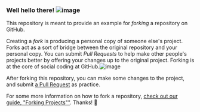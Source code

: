 ### Well hello there! ![image](https://user-images.githubusercontent.com/88957675/153309858-f3790836-0422-4a52-ac93-3c1ac6247ba2.png)

This repository is meant to provide an example for *forking* a repository on GitHub.

Creating a *fork* is producing a personal copy of someone else's project. Forks act as a sort of bridge between the original repository and your personal copy. You can submit *Pull Requests* to help make other people's projects better by offering your changes up to the original project. Forking is at the core of social coding at GitHub.![image](https://user-images.githubusercontent.com/88957675/153309934-81a1f29d-5dd5-48ac-83e3-68a358ae42ad.png)

After forking this repository, you can make some changes to the project, and submit [a Pull Request](https://github.com/octocat/Spoon-Knife/pulls) as practice.

For some more information on how to fork a repository, [check out our guide, "Forking Projects""](http://guides.github.com/overviews/forking/). Thanks! :sparkling_heart:

